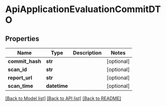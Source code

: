 # ApiApplicationEvaluationCommitDTO

## Properties

| Name            | Type         | Description | Notes      |
| --------------- | ------------ | ----------- | ---------- |
| **commit_hash** | **str**      |             | [optional] |
| **scan_id**     | **str**      |             | [optional] |
| **report_url**  | **str**      |             | [optional] |
| **scan_time**   | **datetime** |             | [optional] |

[[Back to Model list]](../README.md#documentation-for-models) [[Back to API list]](../README.md#documentation-for-api-endpoints) [[Back to README]](../README.md)

